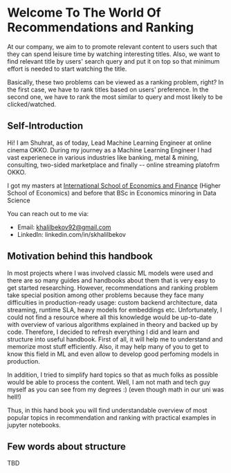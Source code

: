 # Welcome To The World Of Recommendations and Ranking

At our company, we aim to to promote relevant content to users such that they can spend leisure time
by watching interesting titles. Also, we want to find relevant title by users' search query and
put it on top so that minimum effort is needed to start watching the title.

Basically, these two problems can be viewed as a ranking problem, right? In the first case,
we have to rank titles based on users' preference. In the second one, we have to rank the
most similar to query and most likely to be clicked/watched.


## Self-Introduction

Hi! I am Shuhrat, as of today, Lead Machine Learning Engineer at online cinema OKKO.
During my journey as a Machine Learning Engineer I had vast experienece in various 
industries like banking, metal & mining, consulting, two-sided marketplace and
finally -- online streaming platofrm OKKO.

I got my masters at [International School of Economics and Finance](https://www.hse.ru/en/ma/financial/)
(Higher School of Economics) and before that BSc in Economics minoring in Data Science

You can reach out to me via:
- Email: khalilbekov92@gmail.com
- LinkedIn: linkedin.com/in/skhalilbekov

## Motivation behind this handbook
In most projects where I was involved classic ML models were used and there are so
many guides and handbooks about them that is very easy to get started researching.
However, recommendations and ranking problem take special position among other
problems because they face many difficulties in production-ready usage: custom
backend architecture, data streaming, runtime SLA, heavy models for embeddings etc.
Unfortunately, I could not find a resource where all this knowledge would be up-to-date
with overview of various algorithms explained in theory and backed up by code.
Therefore, I decided to refresh everything I did and learn and structure into
useful handbook. First of all, it will help me to understand and memorize most stuff
efficiently. Also, it may help many of you to get to know this field
in ML and even allow to develop good perfoming models in production.

In addition, I tried to simplify hard topics so that as much folks as possible would be able
to process the content. Well, I am not math and tech guy myself as you can see
from my degrees :) (even though math in our uni was hell!)

Thus, in this hand book you will find understandable overview of most popular topics
in recommendation and ranking with practical examples in jupyter notebooks.


## Few words about structure

TBD
